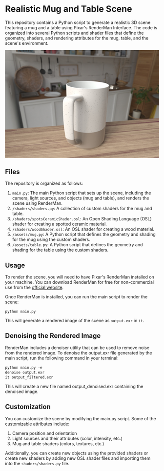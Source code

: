 # Realistic Mug and Table Scene

This repository contains a Python script to generate a realistic 3D scene featuring a mug and a table using Pixar's RenderMan Interface. The code is organized into several Python scripts and shader files that define the geometry, shaders, and rendering attributes for the mug, table, and the scene's environment.

![img1](/img/img1.jpg)

## Files

The repository is organized as follows:

1. `main.py`: The main Python script that sets up the scene, including the camera, light sources, and objects (mug and table), and renders the scene using RenderMan.
2. `/shaders/shaders.py`: A collection of custom shaders for the mug and table.
3. `/shaders/spotsCeramicShader.osl`: An Open Shading Language (OSL) shader for creating a spotted ceramic material.
4. `/shaders/woodShader.osl`: An OSL shader for creating a wood material.
5. `/assets/mug.py`: A Python script that defines the geometry and shading for the mug using the custom shaders.
6. `/assets/table.py`: A Python script that defines the geometry and shading for the table using the custom shaders.

## Usage

To render the scene, you will need to have Pixar's RenderMan installed on your machine. You can download RenderMan for free for non-commercial use from the [official website](https://renderman.pixar.com/).

Once RenderMan is installed, you can run the main script to render the scene:

```
python main.py
```

This will generate a rendered image of the scene as `output.exr` in `it`.

## Denoising the Rendered Image

RenderMan includes a denoiser utility that can be used to remove noise from the rendered image. To denoise the output.exr file generated by the main script, run the following command in your terminal:

```
python main.py -e
denoise output.exr
it output_filtered.exr
```

This will create a new file named output_denoised.exr containing the denoised image.

## Customization

You can customize the scene by modifying the main.py script. Some of the customizable attributes include:

1. Camera position and orientation
2. Light sources and their attributes (color, intensity, etc.)
3. Mug and table shaders (colors, textures, etc.)

Additionally, you can create new objects using the provided shaders or create new shaders by adding new OSL shader files and importing them into the `shaders/shaders.py` file.
